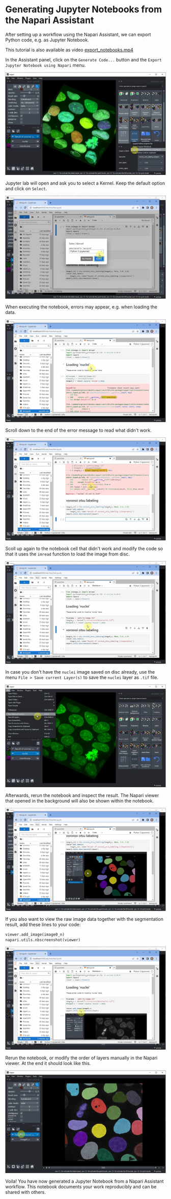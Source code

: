 # Generating Jupyter Notebooks from the Napari Assistant

After setting  up a workflow using the Napari Assistant, we can export Python code, e.g. as Jupyter Notebook.

This tutorial is also available as video [export_notebooks.mp4](../images/export_notebooks.mp4)

In the Assistant panel, click on the `Generate Code...` button and the `Export Jupyter Notebook using Napari` menu.

![](../images/export_notebooks01.jpg)

Jupyter lab will open and ask you to select a Kernel. Keep the default option and click on `Select`.

![](../images/export_notebooks02.jpg)

When executing the notebook, errors may appear, e.g. when loading the data. 

![](../images/export_notebooks03.jpg)

Scroll down to the end of the error message to read what didn't work.

![](../images/export_notebooks04.jpg)

Scoll up again to the notebook cell that didn't work and modify the code so that it uses the `imread` function to load the image from disc.

![](../images/export_notebooks05.jpg)

In case you don't have the `nuclei` image saved on disc already, use the menu `File > Save current Layer(s)` to save the `nuclei` layer as `.tif` file.

![](../images/export_notebooks06.jpg)

Afterwards, rerun the notebook and inspect the result. The Napari viewer that opened in the background will also be shown within the notebook.

![](../images/export_notebooks07.jpg)

If you also want to view the raw image data together with the segmentation result, add these lines to your code:

```python
viewer.add_image(image0_n)
napari.utils.nbscreenshot(viewer)
```

![](../images/export_notebooks08.jpg)

Rerun the notebook, or modify the order of layers manually in the Napari viewer. At the end it should look like this.

![](../images/export_notebooks09.jpg)

Voila! You have now generated a Jupyter Notebook from a Napari Assistant workflow. This notebook documents your work reproducibly and can be shared with others.
